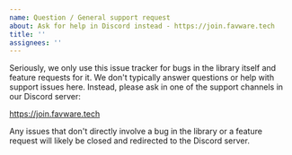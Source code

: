 ```yaml
---
name: Question / General support request
about: Ask for help in Discord instead - https://join.favware.tech
title: ''
assignees: ''
---
```


Seriously, we only use this issue tracker for bugs in the library itself and feature requests for it.
We don't typically answer questions or help with support issues here.
Instead, please ask in one of the support channels in our Discord server:

https://join.favware.tech

Any issues that don't directly involve a bug in the library or a feature request will likely be closed and redirected to the Discord server.

